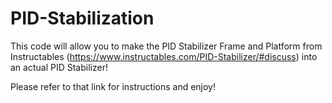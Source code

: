 # PID-Stabilization

This code will allow you to make the PID Stabilizer Frame and Platform from Instructables (https://www.instructables.com/PID-Stabilizer/#discuss) into an actual PID Stabilizer!

Please refer to that link for instructions and enjoy!
